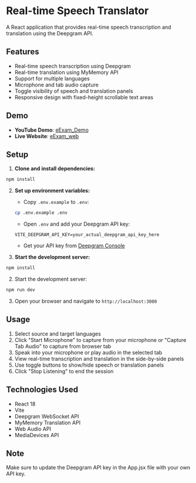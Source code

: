 # Real-time Speech Translator

A React application that provides real-time speech transcription and translation using the Deepgram API.

## Features

- Real-time speech transcription using Deepgram
- Real-time translation using MyMemory API
- Support for multiple languages
- Microphone and tab audio capture
- Toggle visibility of speech and translation panels
- Responsive design with fixed-height scrollable text areas

## Demo
- **YouTube Demo**: [eExam_Demo](https://youtu.be/gh04Ih8CNmk)
- **Live Website**: [eExam_web](https://real-time-speech-translator.netlify.app/ )

## Setup

1. **Clone and install dependencies:**
```bash
npm install
```

2. **Set up environment variables:**
   - Copy `.env.example` to `.env`:
   ```bash
   cp .env.example .env
   ```
   - Open `.env` and add your Deepgram API key:
   ```
   VITE_DEEPGRAM_API_KEY=your_actual_deepgram_api_key_here
   ```
   - Get your API key from [Deepgram Console](https://console.deepgram.com/)

3. **Start the development server:**
```bash
npm install
```

2. Start the development server:
```bash
npm run dev
```

3. Open your browser and navigate to `http://localhost:3000`

## Usage

1. Select source and target languages
2. Click "Start Microphone" to capture from your microphone or "Capture Tab Audio" to capture from browser tab
3. Speak into your microphone or play audio in the selected tab
4. View real-time transcription and translation in the side-by-side panels
5. Use toggle buttons to show/hide speech or translation panels
6. Click "Stop Listening" to end the session

## Technologies Used

- React 18
- Vite
- Deepgram WebSocket API
- MyMemory Translation API
- Web Audio API
- MediaDevices API

## Note

Make sure to update the Deepgram API key in the App.jsx file with your own API key.
